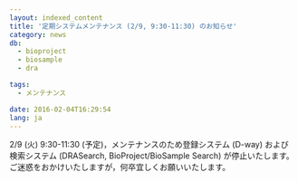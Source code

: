 ```yaml
---
layout: indexed_content
title: '定期システムメンテナンス (2/9, 9:30-11:30) のお知らせ'
category: news
db:
  - bioproject
  - biosample
  - dra

tags:
  - メンテナンス

date: 2016-02-04T16:29:54
lang: ja
---
```


2/9 (火) 9:30-11:30 (予定)，メンテナンスのため登録システム (D-way) および検索システム (DRASearch, BioProject/BioSample Search) が停止いたします。ご迷惑をおかけいたしますが，何卒宜しくお願いいたします。
